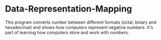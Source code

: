 # Data-Representation-Mapping
This program converts number between different formats (octal, binary and hexadecimal) and shows how computers represent negative numbers. It's part of learning how computers store and work with numbers.
